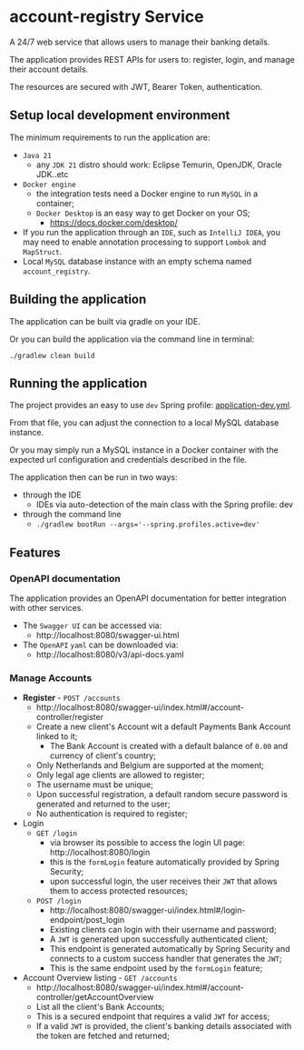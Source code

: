 # account-registry Service

A 24/7 web service that allows users to manage their banking details.

The application provides REST APIs for users to: register, login, and manage their account
details.

The resources are secured with JWT, Bearer Token, authentication.

## Setup local development environment

The minimum requirements to run the application are:

- ``Java 21``
    - any ``JDK 21`` distro should work: Eclipse Temurin, OpenJDK, Oracle JDK..etc
- ``Docker engine``
    - the integration tests need a Docker engine to run `MySQL` in a container;
    - `Docker Desktop` is an easy way to get Docker on your OS;
        - https://docs.docker.com/desktop/
- If you run the application through an `IDE`, such as `IntelliJ IDEA`, you may need to enable
  annotation processing to support `Lombok` and `MapStruct`.
- Local ``MySQL`` database instance with an empty schema named ``account_registry``.

## Building the application

The application can be built via gradle on your IDE.

Or you can build the application via the command line in terminal:

````./gradlew clean build````

## Running the application

The project provides an easy to use ``dev`` Spring profile:
[application-dev.yml](src/main/resources/application-dev.yml).

From that file, you can adjust the connection to a local MySQL database instance.

Or you may simply run a MySQL instance in a Docker container with the expected url configuration
and credentials described in the file.

The application then can be run in two ways:

- through the IDE
    - IDEs via auto-detection of the main class with the Spring profile: dev
- through the command line
    - ```./gradlew bootRun --args='--spring.profiles.active=dev'```

## Features

### OpenAPI documentation

The application provides an OpenAPI documentation for better integration with other services.

- The `Swagger UI` can be accessed via:
    - http://localhost:8080/swagger-ui.html
- The `OpenAPI` `yaml` can be downloaded via:
    - http://localhost:8080/v3/api-docs.yaml

### Manage Accounts

- **Register** - ````POST /accounts````
    - http://localhost:8080/swagger-ui/index.html#/account-controller/register
    - Create a new client's Account wit a default Payments Bank Account linked to it;
        - The Bank Account is created with a default balance of `0.00` and currency of client's
          country;
    - Only Netherlands and Belgium are supported at the moment;
    - Only legal age clients are allowed to register;
    - The username must be unique;
    - Upon successful registration, a default random secure password is generated and returned to
      the user;
    - No authentication is required to register;
- Login 
  - ```GET /login```
    - via browser its possible to access the login UI page: http://localhost:8080/login
    - this is the ``formLogin`` feature automatically provided by Spring Security;
    - upon successful login, the user receives their `JWT` that allows them to access protected
      resources;
  - ````POST /login````
    - http://localhost:8080/swagger-ui/index.html#/login-endpoint/post_login
    - Existing clients can login with their username and password;
    - A `JWT` is generated upon successfully authenticated client;
    - This endpoint is generated automatically by Spring Security and connects to a custom 
      success handler that generates the `JWT`;
    - This is the same endpoint used by the `formLogin` feature;
- Account Overview listing - ````GET /accounts````
    - http://localhost:8080/swagger-ui/index.html#/account-controller/getAccountOverview
    - List all the client's Bank Accounts;
    - This is a secured endpoint that requires a valid `JWT` for access;
    - If a valid `JWT` is provided, the client's banking details associated with the token are
      fetched and returned;